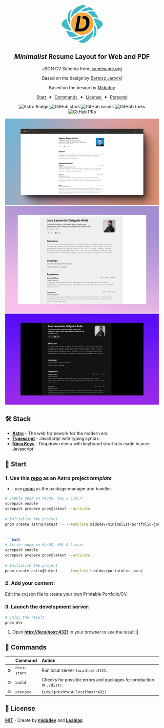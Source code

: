 <div align="center">
<img src="./public/logo.png"></img>
<h2>
    <em>Minimalist</em> Resume Layout for Web and PDF
</h2>
<p>
JSON CV Schema from <a href="https://jsonresume.org/schema/">jsonresume.org</a>
</p>

<p>
Based on the design by <a href="https://github.com/BartoszJarocki/cv">Bartosz Jarocki</a>

</p>
<p>
Based on the design by <a href="https://github.com/midudev/minimalist-portfolio-json">Midudev</a>

</p>
</div>

<div align="center">
    <a href="#🚀-start">
        Start
    </a>
    <span>&nbsp;✦&nbsp;</span>
    <a href="#🧞-commands">
        Commands
    </a>
    <span>&nbsp;✦&nbsp;</span>
    <a href="#🔑-license">
        License
    </a>
    <span>&nbsp;✦&nbsp;</span>
    <a href="https://midu.dev">
        Personal
    </a>
   
</div>

<p></p>

<div align="center">

![Astro Badge](https://img.shields.io/badge/Astro-BC52EE?logo=astro&logoColor=fff&style=flat)
![GitHub stars](https://img.shields.io/github/stars/midudev/minimalist-portfolio-json)
![GitHub issues](https://img.shields.io/github/issues/midudev/minimalist-portfolio-json)
![GitHub forks](https://img.shields.io/github/forks/midudev/minimalist-portfolio-json)
![GitHub PRs](https://img.shields.io/github/issues-pr/midudev/minimalist-portfolio-json)

</div>

<img src="portada.png"></img>
<img src="blankResumenjson.png"></img>
<img src="resumenJson.png"></img>

## 🛠️ Stack

-   [**Astro**](https://astro.build/) - The web framework for the modern era.
-   [**Typescript**](https://www.typescriptlang.org/) - JavaScript with typing syntax.
-   [**Ninja Keys**](https://github.com/ssleptsov/ninja-keys) - Dropdown menu with keyboard shortcuts made in pure Javascript.

## 🚀 Start

### 1. Use this [repo](https://github.com/Lealdos/portafolio-json/) as an Astro project _template_

-   I use [pnpm](https://pnpm.io/installation) as the package manager and bundler.

````bash
# Enable pnpm on MacOS, WSL & Linux:
corepack enable
corepack prepare pnpm@latest --activate

# Initialize the project
pnpm create astro@latest -- --template midudev/minimalist-portfolio-json


```bash
# Active pnpm en MacOS, WSL & Linux:
corepack enable
corepack prepare pnpm@latest --activate

# Initialize the project
pnpm create astro@latest -- --template Lealdos/portafolio-json/
````

### 2. Add your content:

Edit the cv.json file to create your own Printable Portfolio/CV.

### 3. Launch the development server:

```bash
# Enjoy the result
pnpm dev
```

1. Open [**http://localhost:4321**](http://localhost:4321) in your browser to see the result 🚀

## 🧞 Commands

|     | Command         | Action                                                               |
| :-- | :-------------- | :------------------------------------------------------------------- |
| ⚙️  | `dev` o `start` | Run local server `localhost:4321`.                                   |
| ⚙️  | `build`         | Checks for possible errors and packages for production in `./dist/`. |
| ⚙️  | `preview`       | Local preview at `localhost:4321`                                    |

## 🔑 License

[MIT](LICENSE.txt) - Create by [**midudev**](https://midu.dev) and [**Lealdos**](<[https://](https://github.com/Lealdos)>).
